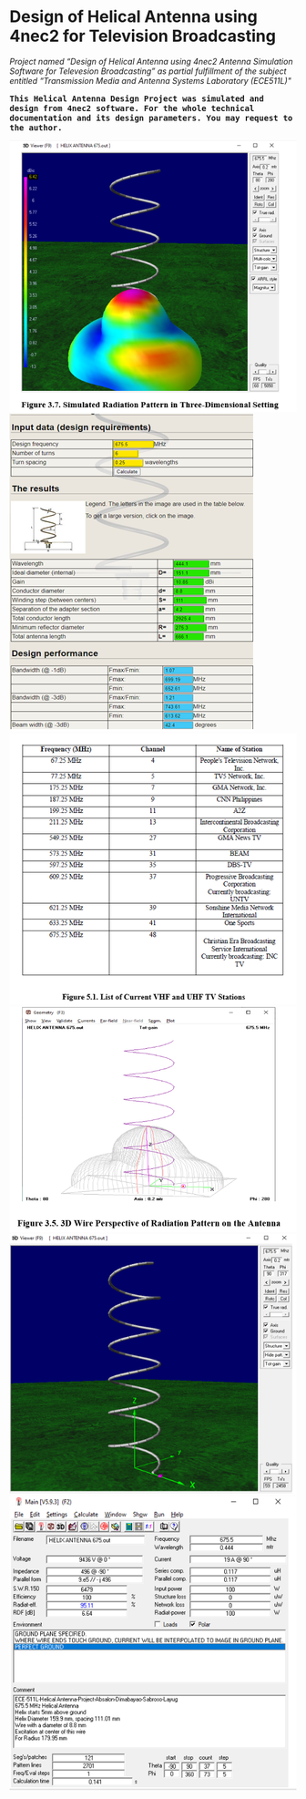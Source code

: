 # <b>Design of Helical Antenna using 4nec2 for Television Broadcasting</b>
<i>Project named “Design of Helical Antenna using 4nec2 Antenna Simulation Software for Televesion Broadcasting” as partial fulfillment of the subject entitled “Transmission Media and Antenna Systems Laboratory (ECE511L)"</i>

<b><tt>This Helical Antenna Design Project was simulated and design from 4nec2 software. For the whole technical documentation and its design parameters. You may request to the author.</tt></b>

![Cover Github](https://github.com/brianxfury/Helical-Antenna-Design/blob/brianxfury-main-branch/Antenna%204.PNG)
![Cover Github](https://github.com/brianxfury/Helical-Antenna-Design/blob/brianxfury-main-branch/Antenna%201.PNG)
![Cover Github](https://github.com/brianxfury/Helical-Antenna-Design/blob/brianxfury-main-branch/Antenna%206.PNG)
![Cover Github](https://github.com/brianxfury/Helical-Antenna-Design/blob/brianxfury-main-branch/Antenna%203.PNG)
![Cover Github](https://github.com/brianxfury/Helical-Antenna-Design/blob/brianxfury-main-branch/Antenna%202.PNG)
![Cover Github](https://github.com/brianxfury/Helical-Antenna-Design/blob/brianxfury-main-branch/Antenna%205.PNG)
